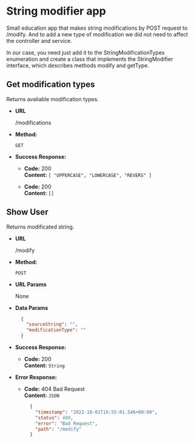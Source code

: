 # String modifier app

Small education app that makes string modifications by POST request to /modify. And to add a new type of modification we did not need to affect the controller and service.

In our case, you need just add it to the StringModificationTypes enumeration and create a class that implements the StringModifier interface, which describes methods modify and getType.

## Get modification types
  Returns avaliable modification types.

* **URL**

  /modifications

* **Method:**

  `GET`

* **Success Response:**

  * **Code:** 200 <br />
    **Content:** `[
    "UPPERCASE",
    "LOWERCASE",
    "REVERS"
]`


  * **Code:** 200 <br />
    **Content:** `[]`
    
**Show User**
----
  Returns modificated string.

* **URL**

  /modify

* **Method:**

  `POST`
  
*  **URL Params**

 
   None

* **Data Params**

  ```json
    {
      "sourceString": "",
      "modificationType": ""
    }
  ```
  


* **Success Response:**

  * **Code:** 200 <br />
    **Content:** `String`
 
* **Error Response:**

  * **Code:** 404 Bad Request <br />
    **Content:** `JSON` 
    
    ```json
      {
        "timestamp": "2022-10-01T16:55:01.546+00:00",
        "status": 400,
        "error": "Bad Request",
        "path": "/modify"
      }
    ```

